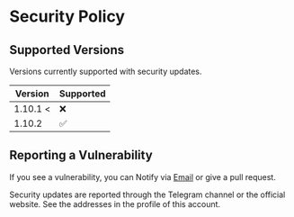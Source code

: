 # Security Policy

## Supported Versions

Versions currently supported with security updates.

| Version  | Supported          |
|----------|--------------------|
| 1.10.1 < | :x:                |
| 1.10.2   | :white_check_mark: |

## Reporting a Vulnerability

If you see a vulnerability, you can Notify via [Email](mailto:LaraXGram@gmail.com]) or give a pull request.

Security updates are reported through the Telegram channel or the official website.
See the addresses in the profile of this account.
